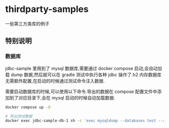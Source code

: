 # thirdparty-samples

一些第三方类库的例子

## 特别说明

### 数据库

jdbc-sample 里用到了 mysql 数据库,需要通过 docker compose 启动,会自动加载 dump 数据,然后就可以在 gradle 测试中执行各种 jdbc 操作了.h2 内存数据库无需额外配置,在启动的时候通过测试命令注入数据.

需要启动数据库的时候,可以使用以下命令.导出的数据在 compose 配置文件中添加到了对应目录下,会在 mysql 启动的时候自动加载数据.

```sh
docker compose up -d

# 导出测试数据
docker exec jdbc-sample-db-1 sh -c 'exec mysqldump --databases test --routines -uroot -p"$MYSQL_ROOT_PASSWORD"' > testdb.sql
```
